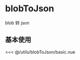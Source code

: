 # blobToJson

blob 转 json

## 基本使用

<basic></basic>

<<< @/utils/blobToJson/basic.vue

<script setup>
import basic from 'docs/utils/blobToJson/basic.vue'
</script>
